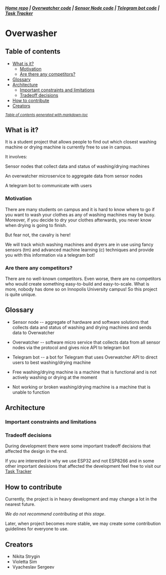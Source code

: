 ##### [Home repo](https://github.com/overwasher/home/) | [Overwatcher code](https://github.com/overwasher/overwatcher) | [Sensor Node code](https://github.com/overwasher/esp-firmware) | [Telegram bot code](https://github.com/overwasher/telegram-bot) | [Task Tracker](https://taiga.dcnick3.me/project/overwasher/)

# Overwasher

## Table of contents

* [What is it?](#what-is-it-)
  + [Motivation](#motivation)
  + [Are there any competitors?](#are-there-any-competitors-)
* [Glossary](#glossary)
* [Architecture](#architecture)
  + [Important constraints and limitations](#important-constraints-and-limitations)
  + [Tradeoff decisions](#tradeoff-decisions)
* [How to contribute](#how-to-contribute)
* [Creators](#creators)

<small><i><a href='http://ecotrust-canada.github.io/markdown-toc/'>Table of contents generated with markdown-toc</a></i></small>

## What is it?

It is a student project that allows people to find out which closest washing machine or drying machine is currently free to use in campus. 

It involves:

Sensor nodes that collect data and status of washing/drying machines

An overwatcher microservice to aggregate data from sensor nodes

A telegram bot to communicate with users

### Motivation

There are many students on campus and it is hard to know where to go if you want to wash your clothes as any of washing machines may be busy. Moreover, if you decide to dry your clothes afterwards, you never know when drying is going to finish.

But fear not, the cavalry is here!

We will track which washing machines and dryers are in use using fancy sensors (tm) and advanced machine learning (c) techniques and provide you with this information via a telegram bot!

### Are there any competitors?

There are no well-known competitors. Even worse, there are no competitors who would create something easy-to-build and easy-to-scale. What is more, nobody has done so on Innopolis University campus! So this project is quite unique.

## Glossary

* Sensor node -- aggregate of hardware and software solutions that collects data and status of washing and drying machines and sends data to Overwatcher

* Overwatcher -- software micro service that collects data from all sensor nodes via the protocol and gives nice API to telegram bot

* Telegram bot -- a bot for Telegram that uses Overwatcher API to direct users to best washing/drying machine

* Free washing/drying machine is a machine that is functional and is not actively washing or drying at the moment

* Not working or broken washing/drying machine is a machine that is unable to function

## Architecture

### Important constraints and limitations

### Tradeoff decisions 

During development there were some important tradeoff decisions that affected the design in the end.

If you are interested in why we use ESP32 and not ESP8266 and in some other important desisions that affected the development feel free to visit our [Task Tracker](https://taiga.dcnick3.me/project/overwasher/)

## How to contribute

Currently, the project is in heavy development and may change a lot in the nearest future. 

*We do not recommend contributing at this stage*. 

Later, when project becomes more stable, we may create some contribution guidelines for everyone to use. 

## Creators

- Nikita Strygin 
- Violetta Sim
- Vyacheslav Sergeev
